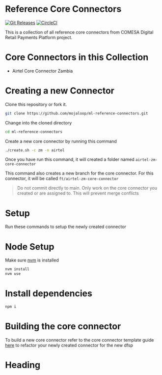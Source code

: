 # Reference Core Connectors
[![Git Releases](https://img.shields.io/github/release/mojaloop/ml-reference-connectors.svg?style=flat)](https://github.com/mojaloop/ml-reference-connectors/releases)
[![CircleCI](https://circleci.com/gh/mojaloop/ml-reference-connectors.svg?style=svg)](https://circleci.com/gh/mojaloop/ml-reference-connectors)

This is a collection of all reference core connectors from COMESA Digital Retail Payments Platform project.


# Core Connectors in this Collection
- Airtel Core Connector Zambia

# Creating a new Connector
Clone this repository or fork it.

```bash
git clone https://github.com/mojaloop/ml-reference-connectors.git
```

Change into the cloned directory
```bash
cd ml-reference-connectors
```

Create a new core connector by running this command

```bash
./create.sh -c zm -n airtel
```

Once you have run this command, it will created a folder named `airtel-zm-core-connector`

This command also creates a new branch for the core connector. For this connector, it will be called `ft/airtel-zm-core-connector`

> Do not commit directly to main. Only work on the core connector you created or are assigned to. This will prevent merge conflicts

# Setup
Run these commands to setup the newly created connector

# Node Setup
Make sure [nvm](https://github.com/nvm-sh/nvm) is installed

```bash
nvm install
nvm use
```

# Install dependencies
```bash
npm i
```

# Building the core connector
To build a new core connector refer to the core connector template guide [here](core-connector-template/README.md) to refactor your newly created connector for the new dfsp

# Heading

